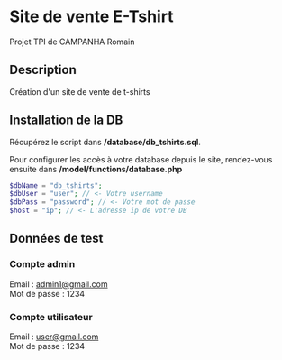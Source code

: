 # Site de vente E-Tshirt
Projet TPI de CAMPANHA Romain

## Description
Création d'un site de vente de t-shirts

## Installation de la DB
Récupérez le script dans **/database/db_tshirts.sql**.

Pour configurer les accès à votre database depuis le site, rendez-vous ensuite dans **/model/functions/database.php**
```php
$dbName = "db_tshirts";
$dbUser = "user"; // <- Votre username
$dbPass = "password"; // <- Votre mot de passe
$host = "ip"; // <- L'adresse ip de votre DB
```

## Données de test
### Compte admin
Email : admin1@gmail.com  
Mot de passe : 1234

### Compte utilisateur
Email : user@gmail.com  
Mot de passe : 1234
